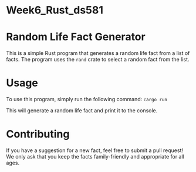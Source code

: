# Week6_Rust_ds581

# Random Life Fact Generator
This is a simple Rust program that generates a random life fact from a list of facts. The program uses the `rand` crate to select a random fact from the list.

# Usage
To use this program, simply run the following command:
`cargo run`

This will generate a random life fact and print it to the console.

# Contributing
If you have a suggestion for a new fact, feel free to submit a pull request! We only ask that you keep the facts family-friendly and appropriate for all ages.


